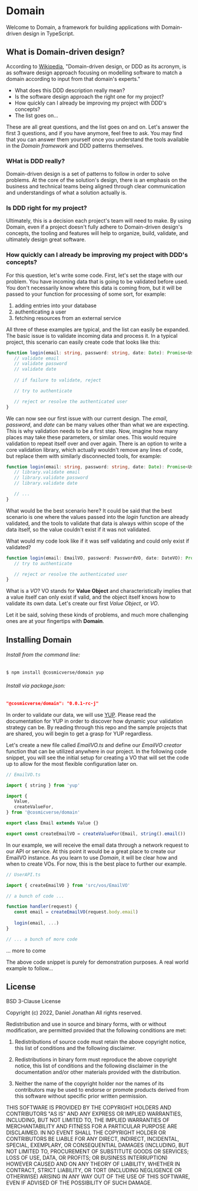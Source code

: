 # Domain

Welcome to Domain, a framework for building applications with Domain-driven design in TypeScript.

## What is Domain-driven design?

According to [Wikipedia](https://en.wikipedia.org/wiki/Domain-driven_design), "Domain-driven design, or DDD as its acronym, is as software design approach focusing on modelling software to match a domain according to input from that domain's experts."

- What does this DDD description really mean? 
- Is the software design approach the right one for my project?
- How quickly can I already be improving my project with DDD's concepts?
- The list goes on...

These are all great questions, and the list goes on and on. Let's answer the first 3 questions, and if you have anymore, feel free to ask. You may find that you can answer them yourself once you understand the tools available in the *Domain framework* and DDD patterns themselves.

### WHat is DDD really? 

Domain-driven design is a set of patterns to follow in order to solve problems. At the core of the solution's design, there is an emphasis on the business and technical teams being aligned through clear communication and understandings of what a solution actually is.

### Is DDD right for my project? 

Ultimately, this is a decision each project's team will need to make. By using Domain, even if a project doesn't fully adhere to Domain-driven design's concepts, the tooling and features will help to organize, build, validate, and ultimately design great software. 

### How quickly can I already be improving my project with DDD's concepts? 

For this question, let's write some code. First, let's set the stage with our problem. You have incoming data that is going to be validated before used. You don't necessarily know where this data is coming from, but it will be passed to your function for processing of some sort, for example: 

1. adding entries into your database
2. authenticating a user
3. fetching resources from an external service

All three of these examples are typical, and the list can easily be expanded. The basic issue is to validate incoming data and process it. In a typical project, this scenario can easily create code that looks like this: 

```typescript
function login(email: string, password: string, date: Date): Promise<User> {
   // validate email
   // validate password
   // validate date
   
   // if failure to validate, reject

   // try to authenticate 

   // reject or resolve the authenticated user
}
```

We can now see our first issue with our current design. The *email*, *password*, and *date* can be many values other than what we are expecting. This is why validation needs to be a first step. Now, imagine how many places may take these parameters, or similar ones. This would require validation to repeat itself over and over again. There is an option to write a core validation library, which actually wouldn't remove any lines of code, but replace them with similarly disconnected tools, for example:

```typescript
function login(email: string, password: string, date: Date): Promise<User> {
   // library.validate email
   // library.validate password
   // library.validate date

   // ...
}
```

What would be the best scenario here? It could be said that the best scenario is one where the values passed into the *login* function are already validated, and the tools to validate that data is always within scope of the data itself, so the value couldn't exist if it was not validated.

What would my code look like if it was self validating and could only exist if validated?

```typescript
function login(email: EmailVO, password: PasswordVO, date: DateVO): Promise<UserVO> {
   // try to authenticate 

   // reject or resolve the authenticated user
}
```

What is a *VO*? VO stands for **Value Object** and characteristically implies that a value itself can only exist if valid, and the object itself knows how to validate its own data. Let's create our first *Value Object*, or *VO*. 

Let it be said, solving these kinds of problems, and much more challenging ones are at your fingertips with **Domain**.

## Installing Domain

###### Install from the command line:

```zsh
$ npm install @cosmicverse/domain yup
```

###### Install via package.json:

```json
"@cosmicverse/domain": "0.0.1-rc-j"
```

In order to validate our data, we will use [YUP](https://github.com/jquense/yup). Please read the documentation for YUP in order to discover how dynamic your validation strategy can be. By reading through this repo and the sample projects that are shared, you will begin to get a grasp for YUP regardless. 

Let's create a new file called *EmailVO.ts* and define our *EmailVO creator* function that can be utilized anywhere in our project. In the following code snippet, you will see the initial setup for creating a VO that will set the code up to allow for the most flexible configuration later on.

```typescript
// EmailVO.ts

import { string } from 'yup'

import {
   Value,
   createValueFor,
} from '@cosmicverse/domain'

export class Email extends Value {}

export const createEmailVO = createValueFor(Email, string().email())
```

In our example, we will receive the email data through a network request to our API or service. At this point it would be a great place to create our EmailVO instance. As you learn to use *Domain*, it will be clear how and when to create VOs. For now, this is the best place to further our example.

```typescript
// UserAPI.ts

import { createEmailVO } from 'src/vos/EmailVO'

// a bunch of code ...

function handler(request) {
   const email = createEmailVO(request.body.email)
   
   login(email, ...)
}

// ... a bunch of more code
```

... more to come

The above code snippet is purely for demonstration purposes. A real world example to follow... 


## License

BSD 3-Clause License

Copyright (c) 2022, Daniel Jonathan <daniel at cosmicverse dot com>
All rights reserved.

Redistribution and use in source and binary forms, with or without
modification, are permitted provided that the following conditions are met:

1. Redistributions of source code must retain the above copyright notice, this
   list of conditions and the following disclaimer.

2. Redistributions in binary form must reproduce the above copyright notice,
   this list of conditions and the following disclaimer in the documentation
   and/or other materials provided with the distribution.

3. Neither the name of the copyright holder nor the names of its
   contributors may be used to endorse or promote products derived from
   this software without specific prior written permission.

THIS SOFTWARE IS PROVIDED BY THE COPYRIGHT HOLDERS AND CONTRIBUTORS "AS IS"
AND ANY EXPRESS OR IMPLIED WARRANTIES, INCLUDING, BUT NOT LIMITED TO, THE
IMPLIED WARRANTIES OF MERCHANTABILITY AND FITNESS FOR A PARTICULAR PURPOSE ARE
DISCLAIMED. IN NO EVENT SHALL THE COPYRIGHT HOLDER OR CONTRIBUTORS BE LIABLE
FOR ANY DIRECT, INDIRECT, INCIDENTAL, SPECIAL, EXEMPLARY, OR CONSEQUENTIAL
DAMAGES (INCLUDING, BUT NOT LIMITED TO, PROCUREMENT OF SUBSTITUTE GOODS OR
SERVICES; LOSS OF USE, DATA, OR PROFITS; OR BUSINESS INTERRUPTION) HOWEVER
CAUSED AND ON ANY THEORY OF LIABILITY, WHETHER IN CONTRACT, STRICT LIABILITY,
OR TORT (INCLUDING NEGLIGENCE OR OTHERWISE) ARISING IN ANY WAY OUT OF THE USE
OF THIS SOFTWARE, EVEN IF ADVISED OF THE POSSIBILITY OF SUCH DAMAGE.
